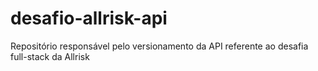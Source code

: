 # desafio-allrisk-api
Repositório responsável pelo versionamento da API referente ao desafia full-stack da Allrisk

